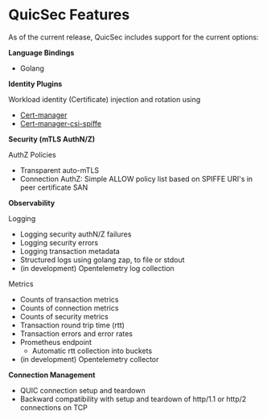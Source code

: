# QuicSec Features 

As of the current release, QuicSec includes support for the current options:

**Language Bindings**

* Golang

**Identity Plugins** 

Workload identity (Certificate) injection and rotation using
* [Cert-manager](https://cert-manager.io/)
* [Cert-manager-csi-spiffe](https://cert-manager.io/docs/projects/csi-driver-spiffe/)


**Security (mTLS AuthN/Z)**

AuthZ Policies
* Transparent auto-mTLS
* Connection AuthZ: Simple ALLOW policy list based on SPIFFE URI's in peer certificate SAN

**Observability**

Logging
* Logging security authN/Z failures
* Logging security errors
* Logging transaction metadata
* Structured logs using golang zap, to file or stdout
* (in development) Opentelemetry log collection

Metrics
* Counts of transaction metrics
* Counts of connection metrics
* Counts of security metrics
* Transaction round trip time (rtt)
* Transaction errors and error rates
* Prometheus endpoint
  * Automatic rtt collection into buckets
* (in development) Opentelemetry collector


**Connection Management**
* QUIC connection setup and teardown
* Backward compatibility with setup and teardown of http/1.1 or http/2 connections on TCP
